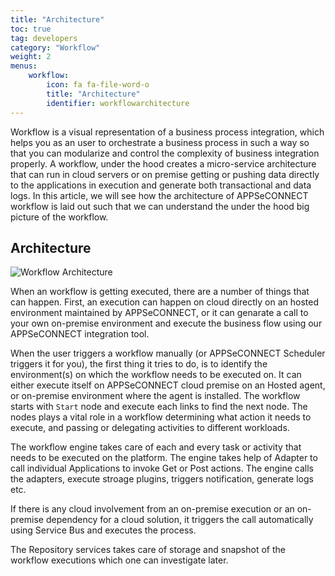 ```yaml
---
title: "Architecture"
toc: true
tag: developers
category: "Workflow"
weight: 2
menus: 
    workflow:   
        icon: fa fa-file-word-o
        title: "Architecture" 
        identifier: workflowarchitecture
---
```


Workflow is a visual representation of a business process integration, which helps you as an user
to orchestrate a business process in such a way so that you can modularize and control the complexity
of business integration properly. A workflow, under the hood creates a micro-service architecture
that can run in cloud servers or on premise getting or pushing data directly to the applications 
in execution and generate both transactional and data logs. In this article, we will see how the 
architecture of APPSeCONNECT workflow is laid out such that we can understand the under the hood big 
picture of the workflow. 

## Architecture

![Workflow Architecture](/staticfiles/workflow/media/appseconnect-workflow-architecture.png)

When an workflow is getting executed, there are a number of things that can happen. First, an execution 
can happen on cloud directly on an hosted environment maintained by APPSeCONNECT, or it can genarate a call
to your own on-premise environment and execute the business flow using our APPSeCONNECT integration tool. 

When the user triggers a workflow manually (or APPSeCONNECT Scheduler triggers it for you), the first thing 
it tries to do, is to identify the environment(s) on which the workflow needs to be executed on. It can either
execute itself on APPSeCONNECT cloud premise on an Hosted agent, or on-premise environment where the agent
is installed. The workflow starts with `Start` node and execute each links to find the next node. 
The nodes plays a vital role in a workflow determining what action it needs to execute, and passing or delegating
activities to different workloads. 

The workflow engine takes care of each and every task or activity that needs to be executed on the platform. The 
engine takes help of Adapter to call individual Applications to invoke Get or Post actions. The engine calls the 
adapters, execute stroage plugins, triggers notification, generate logs etc. 

If there is any cloud involvement from an on-premise execution or an on-premise dependency for a 
cloud solution, it triggers the call automatically using Service Bus and executes the process. 

The Repository services takes care of storage and snapshot of the workflow executions which one can investigate later.


